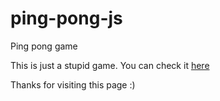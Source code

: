 # ping-pong-js
Ping pong game

This is just a stupid game. You can check it [here](https://github.io/galaxy-01-6182/ping-pong-js)

Thanks for visiting this page :)
